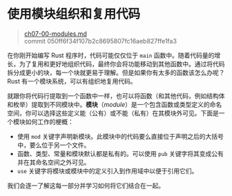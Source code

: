 # 使用模块组织和复用代码

> [ch07-00-modules.md](https://github.com/rust-lang/book/blob/master/second-edition/src/ch07-00-modules.md)
> <br>
> commit 050ff6f34f107b2c8695807fc16aeb827ffe1fa3

在你刚开始编写 Rust 程序时，代码可能仅仅位于 `main` 函数中。随着代码量的增长，为了复用和更好地组织代码，最终你会将功能移动到其他函数中。通过将代码拆分成更小的块，每一个块就更易于理解。但是如果你有太多的函数该怎么办呢？Rust 有一个模块系统，可以有组织地复用代码。

就跟你将代码行提取到一个函数中一样，也可以将函数（和其他代码，例如结构体和枚举）提取到不同模块中。**模块**（*module*）是一个包含函数或类型定义的命名空间，你可以选择这些定义能（公有）或不能（私有）在其模块外可见。下面是一个模块如何工作的梗概：

* 使用 `mod` 关键字声明新模块。此模块中的代码要么直接位于声明之后的大括号中，要么位于另一个文件。
* 函数、类型、常量和模块默认都是私有的。可以使用 `pub` 关键字将其变成公有并在其命名空间之外可见。
* `use` 关键字将模块或模块中的定义引入到作用域中以便于引用它们。

我们会逐一了解这每一部分并学习如何将它们结合在一起。
